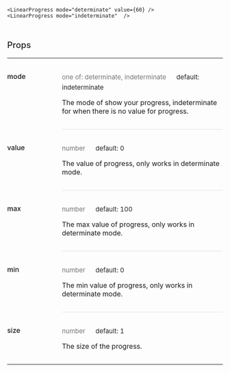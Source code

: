 ```
<LinearProgress mode="determinate" value={60} />
<LinearProgress mode="indeterminate"  />
```

<div data-reactid=".0.$=12:0.0.0.1:3"><div style="font-size:15px;letter-spacing:0px;font-weight:400;line-height:24px;padding-top:0px;margin-bottom:13px;color:rgba(0, 0, 0, 0.87);width:100%;box-sizing:border-box;border-top:none;margin-top:0px;" data-reactid=".0.$=12:0.0.0.1:3.$0"><h3 style="font-size:20px;line-height:28px;padding-top:19px;margin-bottom:13px;letter-spacing:0px;font-weight:500;color:rgba(0, 0, 0, 0.87);box-sizing:border-box;" data-reactid=".0.$=12:0.0.0.1:3.$0.0">Props</h3><table style="border-collapse:collapse;border-spacing:0px;box-sizing:border-box;" data-reactid=".0.$=12:0.0.0.1:3.$0.1"><tbody data-reactid=".0.$=12:0.0.0.1:3.$0.1.0"><tr data-reactid=".0.$=12:0.0.0.1:3.$0.1.0.$0"><td style="padding: 32px 24px 32px 0px; vertical-align: top; position: inherit; font-weight: 500; box-sizing: border-box; min-width: 128px;" data-reactid=".0.$=12:0.0.0.1:3.$0.1.0.$0.0">mode</td><td style="padding: 32px 0px; vertical-align: top; width: 100%; border-bottom-style: solid; border-bottom-width: 1px; border-bottom-color: rgb(224, 224, 224); box-sizing: border-box;" data-reactid=".0.$=12:0.0.0.1:3.$0.1.0.$0.1"><p style="margin:0px;font-size:15px;letter-spacing:0px;font-weight:400;line-height:24px;padding-top:0px;margin-bottom:13px;color:rgba(0, 0, 0, 0.87);width:100%;box-sizing:border-box;" data-reactid=".0.$=12:0.0.0.1:3.$0.1.0.$0.1.0"><span style="color:rgba(0, 0, 0, 0.54);padding-right:24px;box-sizing:border-box;" data-reactid=".0.$=12:0.0.0.1:3.$0.1.0.$0.1.0.0">one of: determinate, indeterminate</span><span data-reactid=".0.$=12:0.0.0.1:3.$0.1.0.$0.1.0.1">default: indeterminate</span></p><p style="margin:0px;box-sizing:border-box;" data-reactid=".0.$=12:0.0.0.1:3.$0.1.0.$0.1.1">The mode of show your progress, indeterminate for when there is no value for progress. </p></td></tr><tr data-reactid=".0.$=12:0.0.0.1:3.$0.1.0.$1"><td style="padding: 32px 24px 32px 0px; vertical-align: top; position: inherit; font-weight: 500; box-sizing: border-box; min-width: 128px;" data-reactid=".0.$=12:0.0.0.1:3.$0.1.0.$1.0">value</td><td style="padding: 32px 0px; vertical-align: top; width: 100%; border-bottom-style: solid; border-bottom-width: 1px; border-bottom-color: rgb(224, 224, 224); box-sizing: border-box;" data-reactid=".0.$=12:0.0.0.1:3.$0.1.0.$1.1"><p style="margin:0px;font-size:15px;letter-spacing:0px;font-weight:400;line-height:24px;padding-top:0px;margin-bottom:13px;color:rgba(0, 0, 0, 0.87);width:100%;box-sizing:border-box;" data-reactid=".0.$=12:0.0.0.1:3.$0.1.0.$1.1.0"><span style="color:rgba(0, 0, 0, 0.54);padding-right:24px;box-sizing:border-box;" data-reactid=".0.$=12:0.0.0.1:3.$0.1.0.$1.1.0.0">number</span><span data-reactid=".0.$=12:0.0.0.1:3.$0.1.0.$1.1.0.1">default: 0</span></p><p style="margin:0px;box-sizing:border-box;" data-reactid=".0.$=12:0.0.0.1:3.$0.1.0.$1.1.1">The value of progress, only works in determinate mode. </p></td></tr><tr data-reactid=".0.$=12:0.0.0.1:3.$0.1.0.$2"><td style="padding: 32px 24px 32px 0px; vertical-align: top; position: inherit; font-weight: 500; box-sizing: border-box; min-width: 128px;" data-reactid=".0.$=12:0.0.0.1:3.$0.1.0.$2.0">max</td><td style="padding: 32px 0px; vertical-align: top; width: 100%; border-bottom-style: solid; border-bottom-width: 1px; border-bottom-color: rgb(224, 224, 224); box-sizing: border-box;" data-reactid=".0.$=12:0.0.0.1:3.$0.1.0.$2.1"><p style="margin:0px;font-size:15px;letter-spacing:0px;font-weight:400;line-height:24px;padding-top:0px;margin-bottom:13px;color:rgba(0, 0, 0, 0.87);width:100%;box-sizing:border-box;" data-reactid=".0.$=12:0.0.0.1:3.$0.1.0.$2.1.0"><span style="color:rgba(0, 0, 0, 0.54);padding-right:24px;box-sizing:border-box;" data-reactid=".0.$=12:0.0.0.1:3.$0.1.0.$2.1.0.0">number</span><span data-reactid=".0.$=12:0.0.0.1:3.$0.1.0.$2.1.0.1">default: 100</span></p><p style="margin:0px;box-sizing:border-box;" data-reactid=".0.$=12:0.0.0.1:3.$0.1.0.$2.1.1">The max value of progress, only works in determinate mode. </p></td></tr><tr data-reactid=".0.$=12:0.0.0.1:3.$0.1.0.$3"><td style="padding: 32px 24px 32px 0px; vertical-align: top; position: inherit; font-weight: 500; box-sizing: border-box; min-width: 128px;" data-reactid=".0.$=12:0.0.0.1:3.$0.1.0.$3.0">min</td><td style="padding: 32px 0px; vertical-align: top; width: 100%; border-bottom-style: solid; border-bottom-width: 1px; border-bottom-color: rgb(224, 224, 224); box-sizing: border-box;" data-reactid=".0.$=12:0.0.0.1:3.$0.1.0.$3.1"><p style="margin:0px;font-size:15px;letter-spacing:0px;font-weight:400;line-height:24px;padding-top:0px;margin-bottom:13px;color:rgba(0, 0, 0, 0.87);width:100%;box-sizing:border-box;" data-reactid=".0.$=12:0.0.0.1:3.$0.1.0.$3.1.0"><span style="color:rgba(0, 0, 0, 0.54);padding-right:24px;box-sizing:border-box;" data-reactid=".0.$=12:0.0.0.1:3.$0.1.0.$3.1.0.0">number</span><span data-reactid=".0.$=12:0.0.0.1:3.$0.1.0.$3.1.0.1">default: 0</span></p><p style="margin:0px;box-sizing:border-box;" data-reactid=".0.$=12:0.0.0.1:3.$0.1.0.$3.1.1">The min value of progress, only works in determinate mode. </p></td></tr><tr data-reactid=".0.$=12:0.0.0.1:3.$0.1.0.$4"><td style="padding: 32px 24px 32px 0px; vertical-align: top; position: inherit; font-weight: 500; box-sizing: border-box; min-width: 128px;" data-reactid=".0.$=12:0.0.0.1:3.$0.1.0.$4.0">size</td><td style="padding: 32px 0px; vertical-align: top; width: 100%; border-bottom-style: none; box-sizing: border-box;" data-reactid=".0.$=12:0.0.0.1:3.$0.1.0.$4.1"><p style="margin:0px;font-size:15px;letter-spacing:0px;font-weight:400;line-height:24px;padding-top:0px;margin-bottom:13px;color:rgba(0, 0, 0, 0.87);width:100%;box-sizing:border-box;" data-reactid=".0.$=12:0.0.0.1:3.$0.1.0.$4.1.0"><span style="color:rgba(0, 0, 0, 0.54);padding-right:24px;box-sizing:border-box;" data-reactid=".0.$=12:0.0.0.1:3.$0.1.0.$4.1.0.0">number</span><span data-reactid=".0.$=12:0.0.0.1:3.$0.1.0.$4.1.0.1">default: 1</span></p><p style="margin:0px;box-sizing:border-box;" data-reactid=".0.$=12:0.0.0.1:3.$0.1.0.$4.1.1">The size of the progress.</p></td></tr></tbody></table></div></div>